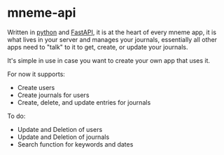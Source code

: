 # mneme-api

Written in [python](https://www.python.org/) and [FastAPI](https://fastapi.tiangolo.com/), it is at the heart of every mneme app, it is what lives in your server and manages your journals, 
essentially all other apps need to "talk" to it to get, create, or update your journals.

It's simple in use in case you want to create your own app that uses it.

For now it supports:
* Create users
* Create journals for users
* Create, delete, and update entries for journals

To do:
* Update and Deletion of users
* Update and Deletion of journals
* Search function for keywords and dates
